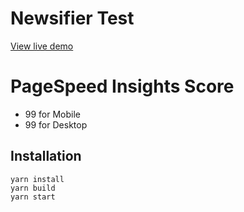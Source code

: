 # Newsifier Test

[View live demo](https://newsifier.vercel.app/)

# PageSpeed Insights Score
- 99 for Mobile
- 99 for Desktop

## Installation
```
yarn install
yarn build
yarn start
```
